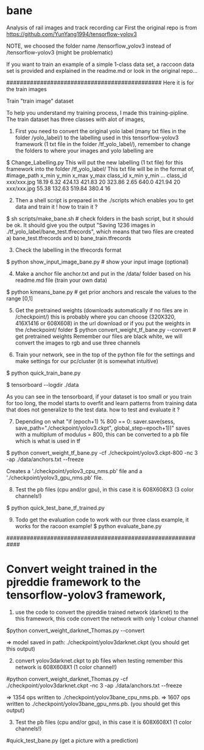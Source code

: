 # bane
Analysis of rail images and track recording car
First the original repo is from https://github.com/YunYang1994/tensorflow-yolov3

NOTE, we choosed the folder name /tensorflow_yolov3 instead of /tensorflow-yolov3 (might be problematic)

If you want to train an example of a simple 1-class data set, a raccoon data set is provided and explained in the readme.md or look in the original repo...


##############################################
Here it is for the train images 

Train "train image" dataset

To help you understand my training process, I made this training-pipline. The train dataset has three classes with alot of images, 


1) First you need to convert the original yolo label (many txt files in the folder /yolo_label/) to the labelling used in this tensorflow-yolov3 framework (1 txt file in the folder /tf_yolo_label/), remember to change the folders to where your images and yolo labelling are

$ Change_Labelling.py
This will put the new labelling (1 txt file) for this framework into the folder /tf_yolo_label/
This txt file will be in the format of,
#image_path x_min y_min x_max y_max class_id  x_min y_min ... class_id 
xxx/xxx.jpg 18.19 6.32 424.13 421.83 20 323.86 2.65 640.0 421.94 20 
xxx/xxx.jpg 55.38 132.63 519.84 380.4 16


2) Then a shell script is prepared in the ./scripts which enables you to get data and train it !
how to train it ? 

$ sh scripts/make_bane.sh # check folders in the bash script, but it should be ok. 
It should give you the output "Saving 1236 images in ./tf_yolo_label/bane_test.tfrecords", which means that two files are created a) bane_test.tfrecords and b) bane_train.tfrecords

3) Check the labelling in the tfrecords format

$ python show_input_image_bane.py          # show your input image (optional)


4) Make a anchor file anchor.txt and put in the /data/ folder based on his readme.md file (train your own data)

$ python kmeans_bane.py    # get prior anchors and rescale the values to the range [0,1]


5) Get the pretrained weights (downloads automatically if no files are in /checkpoint/) this is probably where you can choose (320X320, 416X1416 or 608X608) in the url download or if you put the weights in the /checkpoint/ folder 
$ python convert_weight_tf_bane.py --convert       # get pretrained weights
Remember our files are black white, we will convert the images to rgb and use three channels

6) Train your network, see in the top of the python file for the settings and make settings for our pc/cluster (it is somewhat intuitive)

$ python quick_train_bane.py

$ tensorboard --logdir ./data

As you can see in the tensorboard, if your dataset is too small or you train for too long, the model starts to overfit and learn patterns from training data that does not generalize to the test data.
how to test and evaluate it ?

7) Depending on what "if (epoch+1) % 800 == 0: saver.save(sess, save_path="./checkpoint/yolov3.ckpt", global_step=epoch+1))" saves with a multiplum of modulus = 800, this can be converted to a pb file which is what is used in tf

$ python convert_weight_tf_bane.py -cf ./checkpoint/yolov3.ckpt-800 -nc 3 -ap ./data/anchors.txt --freeze

Creates a './checkpoint/yolov3_cpu_nms.pb' file and a './checkpoint/yolov3_gpu_nms.pb' file.

8) Test the pb files (cpu and/or gpu), in this case it is 608X608X3 (3 color channels!)

$ python quick_test_bane_tf_trained.py

9) Todo get the evaluation code to work with our three class example, it works for the racoon example!
$ python evaluate_bane.py

############################################################
# Convert weight trained in the pjreddie framework to the tensorflow-yolov3 framework, 

1) use the code to convert the pjreddie trained network (darknet) to the this framework, this code convert the network with only 1 colour channel

$python convert_weight_darknet_Thomas.py --convert

=> model saved in path: ./checkpoint/yolov3darknet.ckpt (you should get this output)

2) convert yolov3darknet.ckpt to pb files 
when testing remember this network is 608X608X1 (1 color channel!)

#python convert_weight_darknet_Thomas.py -cf ./checkpoint/yolov3darknet.ckpt -nc 3 -ap ./data/anchors.txt --freeze

=> 1354 ops written to ./checkpoint/yolov3bane_cpu_nms.pb.
=> 1607 ops written to ./checkpoint/yolov3bane_gpu_nms.pb. (you should get this output)

3) Test the pb files (cpu and/or gpu), in this case it is 608X608X1 (1 color channels!)

#quick_test_bane.py (get a picture with a prediction)
